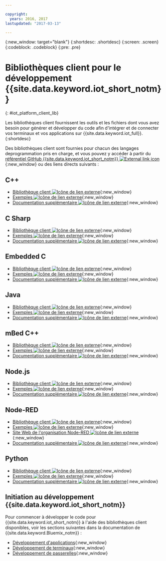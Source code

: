 ```yaml
---

copyright:
  years: 2016, 2017
lastupdated: "2017-03-13"

---
```


{:new_window: target="blank"}
{:shortdesc: .shortdesc}
{:screen: .screen}
{:codeblock: .codeblock}
{:pre: .pre}

# Bibliothèques client pour le développement {{site.data.keyword.iot_short_notm}}
{: #iot_platform_client_lib}

Les bibliothèques client fournissent les outils et les fichiers dont vous avez besoin pour générer et développer du code afin d'intégrer et de connecter vos terminaux et vos applications sur {{site.data.keyword.iot_full}}.
{:shortdesc}

Des bibliothèques client sont fournies pour chacun des langages deprogrammation pris en charge, et vous pouvez y accéder à partir du [référentiel GitHub {{site.data.keyword.iot_short_notm}} ![External link icon](../../icons/launch-glyph.svg "External link icon")](https://github.com/ibm-watson-iot){:new_window} ou des liens directs suivants :

## C++

- [Bibliothèque client ![Icône de lien externe](../../icons/launch-glyph.svg "External link icon")](https://github.com/ibm-watson-iot/iot-cpp){:new_window}
- [Exemples ![Icône de lien externe](../../icons/launch-glyph.svg "External link icon")](https://github.com/ibm-watson-iot/iot-cpp/tree/master/samples){:new_window}
- [Documentation supplémentaire ![Icône de lien externe](../../icons/launch-glyph.svg "External link icon")](https://github.com/ibm-watson-iot/iot-cpp/blob/master/README.md){:new_window}

## C Sharp
- [Bibliothèque client ![Icône de lien externe](../../icons/launch-glyph.svg "External link icon")](https://github.com/ibm-watson-iot/iot-csharp){:new_window}
- [Exemples ![Icône de lien externe](../../icons/launch-glyph.svg "External link icon")](https://github.com/ibm-watson-iot/iot-csharp/tree/master/sample){:new_window}
- [Documentation supplémentaire ![Icône de lien externe](../../icons/launch-glyph.svg "External link icon")](https://github.com/ibm-watson-iot/iot-csharp/blob/master/README.md){:new_window}

## Embedded C

- [Bibliothèque client ![Icône de lien externe](../../icons/launch-glyph.svg "External link icon")](https://github.com/ibm-watson-iot/iot-embeddedc){:new_window}
- [Exemples ![Icône de lien externe](../../icons/launch-glyph.svg "External link icon")](https://github.com/ibm-watson-iot/iot-embeddedc/tree/master/samples){:new_window}
- [Documentation supplémentaire ![Icône de lien externe](../../icons/launch-glyph.svg "External link icon")](https://github.com/ibm-watson-iot/iot-embeddedc/blob/master/README.md){:new_window}


## Java
- [Bibliothèque client ![Icône de lien externe](../../icons/launch-glyph.svg "External link icon")](https://github.com/ibm-watson-iot/iot-java){:new_window}
- [Exemples ![Icône de lien externe](../../icons/launch-glyph.svg "External link icon")](https://github.com/ibm-watson-iot/iot-java#samples){:new_window}
- [Documentation supplémentaire ![Icône de lien externe](../../icons/launch-glyph.svg "External link icon")](https://github.com/ibm-watson-iot/iot-java/blob/master/README.md){:new_window}

## mBed C++

- [Bibliothèque client ![Icône de lien externe](../../icons/launch-glyph.svg "External link icon")](https://developer.mbed.org/teams/IBM_IoT/code/IBMIoTF/){:new_window}
- [Exemples ![Icône de lien externe](../../icons/launch-glyph.svg "External link icon")](https://developer.mbed.org/teams/IBM_IoT/code/IBMIoTClientLibrarySample/){:new_window}
- [Documentation supplémentaire ![Icône de lien externe](../../icons/launch-glyph.svg "External link icon")](http://iotf.readthedocs.io/en/latest/devices/libraries/mbedcpp.html){:new_window}

## Node.js
- [Bibliothèque client ![Icône de lien externe](../../icons/launch-glyph.svg "External link icon")](https://github.com/ibm-watson-iot/iot-nodejs){:new_window}
- [Exemples ![Icône de lien externe](../../icons/launch-glyph.svg "External link icon")](https://github.com/ibm-watson-iot/iot-nodejs/tree/master/samples){:new_window}
- [Documentation supplémentaire ![Icône de lien externe](../../icons/launch-glyph.svg "External link icon")](https://github.com/ibm-watson-iot/iot-nodejs/blob/master/README.md){:new_window}

## Node-RED
- [Bibliothèque client ![Icône de lien externe](../../icons/launch-glyph.svg "External link icon")](https://github.com/ibm-watson-iot/iot-nodered){:new_window}
- [Exemples ![Icône de lien externe](../../icons/launch-glyph.svg "External link icon")](https://github.com/ibm-watson-iot/iot-nodered/tree/master/samples/rpi){:new_window}
- [Site Web de l'organisation Node-RED ![Icône de lien externe](../../icons/launch-glyph.svg "External link icon")](http://nodered.org/){:new_window}
- [Documentation supplémentaire ![Icône de lien externe](../../icons/launch-glyph.svg "External link icon")](https://github.com/ibm-watson-iot/iot-nodered/blob/master/README.md){:new_window}

## Python
- [Bibliothèque client ![Icône de lien externe](../../icons/launch-glyph.svg "External link icon")](https://github.com/ibm-watson-iot/iot-python){:new_window}
- [Exemples ![Icône de lien externe](../../icons/launch-glyph.svg "External link icon")](https://github.com/ibm-watson-iot/iot-python/tree/master/samples){:new_window}
- [Documentation supplémentaire ![Icône de lien externe](../../icons/launch-glyph.svg "External link icon")](https://github.com/ibm-watson-iot/iot-python/blob/master/README.rst){:new_window}

## Initiation au développement {{site.data.keyword.iot_short_notm}}

Pour commencer à développer le code pour {{site.data.keyword.iot_short_notm}} à l'aide des bibliothèques client disponibles, voir les sections suivantes dans la documentation de {{site.data.keyword.Bluemix_notm}} :

- [Développement d'applications](applications/api.html){:new_window}
- [Développement de terminaux](devices/api.html){:new_window}
- [Développement de passerelles](gateways/mqtt.html){:new_window}

